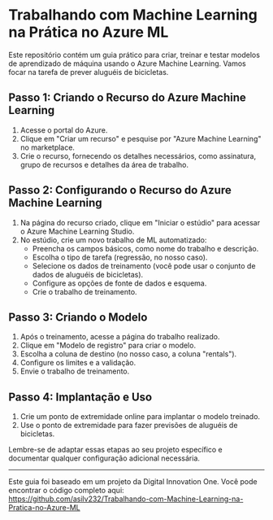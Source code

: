 # Trabalhando com Machine Learning na Prática no Azure ML

Este repositório contém um guia prático para criar, treinar e testar modelos de aprendizado de máquina usando o Azure Machine Learning. Vamos focar na tarefa de prever aluguéis de bicicletas.

## Passo 1: Criando o Recurso do Azure Machine Learning

1. Acesse o portal do Azure.
2. Clique em "Criar um recurso" e pesquise por "Azure Machine Learning" no marketplace.
3. Crie o recurso, fornecendo os detalhes necessários, como assinatura, grupo de recursos e detalhes da área de trabalho.

## Passo 2: Configurando o Recurso do Azure Machine Learning

1. Na página do recurso criado, clique em "Iniciar o estúdio" para acessar o Azure Machine Learning Studio.
2. No estúdio, crie um novo trabalho de ML automatizado:
    - Preencha os campos básicos, como nome do trabalho e descrição.
    - Escolha o tipo de tarefa (regressão, no nosso caso).
    - Selecione os dados de treinamento (você pode usar o conjunto de dados de aluguéis de bicicletas).
    - Configure as opções de fonte de dados e esquema.
    - Crie o trabalho de treinamento.

## Passo 3: Criando o Modelo

1. Após o treinamento, acesse a página do trabalho realizado.
2. Clique em "Modelo de registro" para criar o modelo.
3. Escolha a coluna de destino (no nosso caso, a coluna "rentals").
4. Configure os limites e a validação.
5. Envie o trabalho de treinamento.

## Passo 4: Implantação e Uso

1. Crie um ponto de extremidade online para implantar o modelo treinado.
2. Use o ponto de extremidade para fazer previsões de aluguéis de bicicletas.

Lembre-se de adaptar essas etapas ao seu projeto específico e documentar qualquer configuração adicional necessária.

---

Este guia foi baseado em um projeto da Digital Innovation One. Você pode encontrar o código completo aqui: https://github.com/asilv232/Trabalhando-com-Machine-Learning-na-Pratica-no-Azure-ML
